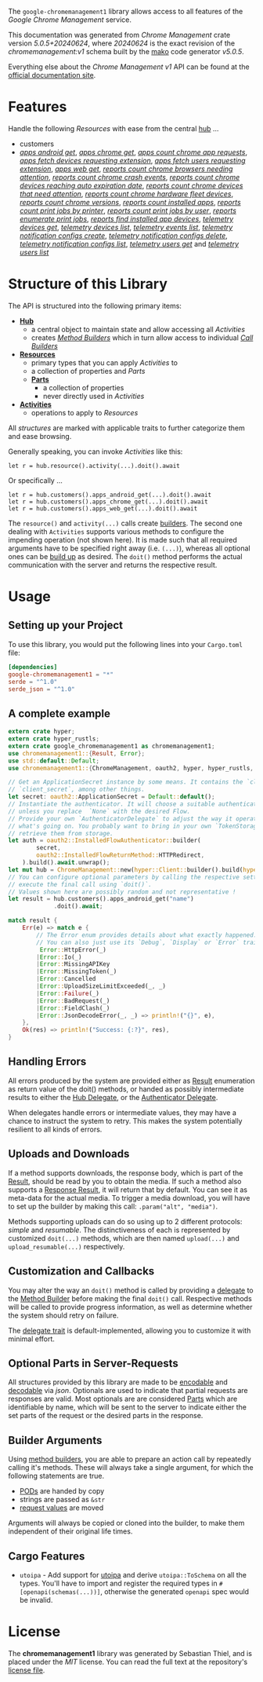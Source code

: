<!---
DO NOT EDIT !
This file was generated automatically from 'src/generator/templates/api/README.md.mako'
DO NOT EDIT !
-->
The `google-chromemanagement1` library allows access to all features of the *Google Chrome Management* service.

This documentation was generated from *Chrome Management* crate version *5.0.5+20240624*, where *20240624* is the exact revision of the *chromemanagement:v1* schema built by the [mako](http://www.makotemplates.org/) code generator *v5.0.5*.

Everything else about the *Chrome Management* *v1* API can be found at the
[official documentation site](http://developers.google.com/chrome/management/).
# Features

Handle the following *Resources* with ease from the central [hub](https://docs.rs/google-chromemanagement1/5.0.5+20240624/google_chromemanagement1/ChromeManagement) ... 

* customers
 * [*apps android get*](https://docs.rs/google-chromemanagement1/5.0.5+20240624/google_chromemanagement1/api::CustomerAppAndroidGetCall), [*apps chrome get*](https://docs.rs/google-chromemanagement1/5.0.5+20240624/google_chromemanagement1/api::CustomerAppChromeGetCall), [*apps count chrome app requests*](https://docs.rs/google-chromemanagement1/5.0.5+20240624/google_chromemanagement1/api::CustomerAppCountChromeAppRequestCall), [*apps fetch devices requesting extension*](https://docs.rs/google-chromemanagement1/5.0.5+20240624/google_chromemanagement1/api::CustomerAppFetchDevicesRequestingExtensionCall), [*apps fetch users requesting extension*](https://docs.rs/google-chromemanagement1/5.0.5+20240624/google_chromemanagement1/api::CustomerAppFetchUsersRequestingExtensionCall), [*apps web get*](https://docs.rs/google-chromemanagement1/5.0.5+20240624/google_chromemanagement1/api::CustomerAppWebGetCall), [*reports count chrome browsers needing attention*](https://docs.rs/google-chromemanagement1/5.0.5+20240624/google_chromemanagement1/api::CustomerReportCountChromeBrowsersNeedingAttentionCall), [*reports count chrome crash events*](https://docs.rs/google-chromemanagement1/5.0.5+20240624/google_chromemanagement1/api::CustomerReportCountChromeCrashEventCall), [*reports count chrome devices reaching auto expiration date*](https://docs.rs/google-chromemanagement1/5.0.5+20240624/google_chromemanagement1/api::CustomerReportCountChromeDevicesReachingAutoExpirationDateCall), [*reports count chrome devices that need attention*](https://docs.rs/google-chromemanagement1/5.0.5+20240624/google_chromemanagement1/api::CustomerReportCountChromeDevicesThatNeedAttentionCall), [*reports count chrome hardware fleet devices*](https://docs.rs/google-chromemanagement1/5.0.5+20240624/google_chromemanagement1/api::CustomerReportCountChromeHardwareFleetDeviceCall), [*reports count chrome versions*](https://docs.rs/google-chromemanagement1/5.0.5+20240624/google_chromemanagement1/api::CustomerReportCountChromeVersionCall), [*reports count installed apps*](https://docs.rs/google-chromemanagement1/5.0.5+20240624/google_chromemanagement1/api::CustomerReportCountInstalledAppCall), [*reports count print jobs by printer*](https://docs.rs/google-chromemanagement1/5.0.5+20240624/google_chromemanagement1/api::CustomerReportCountPrintJobsByPrinterCall), [*reports count print jobs by user*](https://docs.rs/google-chromemanagement1/5.0.5+20240624/google_chromemanagement1/api::CustomerReportCountPrintJobsByUserCall), [*reports enumerate print jobs*](https://docs.rs/google-chromemanagement1/5.0.5+20240624/google_chromemanagement1/api::CustomerReportEnumeratePrintJobCall), [*reports find installed app devices*](https://docs.rs/google-chromemanagement1/5.0.5+20240624/google_chromemanagement1/api::CustomerReportFindInstalledAppDeviceCall), [*telemetry devices get*](https://docs.rs/google-chromemanagement1/5.0.5+20240624/google_chromemanagement1/api::CustomerTelemetryDeviceGetCall), [*telemetry devices list*](https://docs.rs/google-chromemanagement1/5.0.5+20240624/google_chromemanagement1/api::CustomerTelemetryDeviceListCall), [*telemetry events list*](https://docs.rs/google-chromemanagement1/5.0.5+20240624/google_chromemanagement1/api::CustomerTelemetryEventListCall), [*telemetry notification configs create*](https://docs.rs/google-chromemanagement1/5.0.5+20240624/google_chromemanagement1/api::CustomerTelemetryNotificationConfigCreateCall), [*telemetry notification configs delete*](https://docs.rs/google-chromemanagement1/5.0.5+20240624/google_chromemanagement1/api::CustomerTelemetryNotificationConfigDeleteCall), [*telemetry notification configs list*](https://docs.rs/google-chromemanagement1/5.0.5+20240624/google_chromemanagement1/api::CustomerTelemetryNotificationConfigListCall), [*telemetry users get*](https://docs.rs/google-chromemanagement1/5.0.5+20240624/google_chromemanagement1/api::CustomerTelemetryUserGetCall) and [*telemetry users list*](https://docs.rs/google-chromemanagement1/5.0.5+20240624/google_chromemanagement1/api::CustomerTelemetryUserListCall)




# Structure of this Library

The API is structured into the following primary items:

* **[Hub](https://docs.rs/google-chromemanagement1/5.0.5+20240624/google_chromemanagement1/ChromeManagement)**
    * a central object to maintain state and allow accessing all *Activities*
    * creates [*Method Builders*](https://docs.rs/google-chromemanagement1/5.0.5+20240624/google_chromemanagement1/client::MethodsBuilder) which in turn
      allow access to individual [*Call Builders*](https://docs.rs/google-chromemanagement1/5.0.5+20240624/google_chromemanagement1/client::CallBuilder)
* **[Resources](https://docs.rs/google-chromemanagement1/5.0.5+20240624/google_chromemanagement1/client::Resource)**
    * primary types that you can apply *Activities* to
    * a collection of properties and *Parts*
    * **[Parts](https://docs.rs/google-chromemanagement1/5.0.5+20240624/google_chromemanagement1/client::Part)**
        * a collection of properties
        * never directly used in *Activities*
* **[Activities](https://docs.rs/google-chromemanagement1/5.0.5+20240624/google_chromemanagement1/client::CallBuilder)**
    * operations to apply to *Resources*

All *structures* are marked with applicable traits to further categorize them and ease browsing.

Generally speaking, you can invoke *Activities* like this:

```Rust,ignore
let r = hub.resource().activity(...).doit().await
```

Or specifically ...

```ignore
let r = hub.customers().apps_android_get(...).doit().await
let r = hub.customers().apps_chrome_get(...).doit().await
let r = hub.customers().apps_web_get(...).doit().await
```

The `resource()` and `activity(...)` calls create [builders][builder-pattern]. The second one dealing with `Activities` 
supports various methods to configure the impending operation (not shown here). It is made such that all required arguments have to be 
specified right away (i.e. `(...)`), whereas all optional ones can be [build up][builder-pattern] as desired.
The `doit()` method performs the actual communication with the server and returns the respective result.

# Usage

## Setting up your Project

To use this library, you would put the following lines into your `Cargo.toml` file:

```toml
[dependencies]
google-chromemanagement1 = "*"
serde = "^1.0"
serde_json = "^1.0"
```

## A complete example

```Rust
extern crate hyper;
extern crate hyper_rustls;
extern crate google_chromemanagement1 as chromemanagement1;
use chromemanagement1::{Result, Error};
use std::default::Default;
use chromemanagement1::{ChromeManagement, oauth2, hyper, hyper_rustls, chrono, FieldMask};

// Get an ApplicationSecret instance by some means. It contains the `client_id` and 
// `client_secret`, among other things.
let secret: oauth2::ApplicationSecret = Default::default();
// Instantiate the authenticator. It will choose a suitable authentication flow for you, 
// unless you replace  `None` with the desired Flow.
// Provide your own `AuthenticatorDelegate` to adjust the way it operates and get feedback about 
// what's going on. You probably want to bring in your own `TokenStorage` to persist tokens and
// retrieve them from storage.
let auth = oauth2::InstalledFlowAuthenticator::builder(
        secret,
        oauth2::InstalledFlowReturnMethod::HTTPRedirect,
    ).build().await.unwrap();
let mut hub = ChromeManagement::new(hyper::Client::builder().build(hyper_rustls::HttpsConnectorBuilder::new().with_native_roots().unwrap().https_or_http().enable_http1().build()), auth);
// You can configure optional parameters by calling the respective setters at will, and
// execute the final call using `doit()`.
// Values shown here are possibly random and not representative !
let result = hub.customers().apps_android_get("name")
             .doit().await;

match result {
    Err(e) => match e {
        // The Error enum provides details about what exactly happened.
        // You can also just use its `Debug`, `Display` or `Error` traits
         Error::HttpError(_)
        |Error::Io(_)
        |Error::MissingAPIKey
        |Error::MissingToken(_)
        |Error::Cancelled
        |Error::UploadSizeLimitExceeded(_, _)
        |Error::Failure(_)
        |Error::BadRequest(_)
        |Error::FieldClash(_)
        |Error::JsonDecodeError(_, _) => println!("{}", e),
    },
    Ok(res) => println!("Success: {:?}", res),
}

```
## Handling Errors

All errors produced by the system are provided either as [Result](https://docs.rs/google-chromemanagement1/5.0.5+20240624/google_chromemanagement1/client::Result) enumeration as return value of
the doit() methods, or handed as possibly intermediate results to either the 
[Hub Delegate](https://docs.rs/google-chromemanagement1/5.0.5+20240624/google_chromemanagement1/client::Delegate), or the [Authenticator Delegate](https://docs.rs/yup-oauth2/*/yup_oauth2/trait.AuthenticatorDelegate.html).

When delegates handle errors or intermediate values, they may have a chance to instruct the system to retry. This 
makes the system potentially resilient to all kinds of errors.

## Uploads and Downloads
If a method supports downloads, the response body, which is part of the [Result](https://docs.rs/google-chromemanagement1/5.0.5+20240624/google_chromemanagement1/client::Result), should be
read by you to obtain the media.
If such a method also supports a [Response Result](https://docs.rs/google-chromemanagement1/5.0.5+20240624/google_chromemanagement1/client::ResponseResult), it will return that by default.
You can see it as meta-data for the actual media. To trigger a media download, you will have to set up the builder by making
this call: `.param("alt", "media")`.

Methods supporting uploads can do so using up to 2 different protocols: 
*simple* and *resumable*. The distinctiveness of each is represented by customized 
`doit(...)` methods, which are then named `upload(...)` and `upload_resumable(...)` respectively.

## Customization and Callbacks

You may alter the way an `doit()` method is called by providing a [delegate](https://docs.rs/google-chromemanagement1/5.0.5+20240624/google_chromemanagement1/client::Delegate) to the 
[Method Builder](https://docs.rs/google-chromemanagement1/5.0.5+20240624/google_chromemanagement1/client::CallBuilder) before making the final `doit()` call. 
Respective methods will be called to provide progress information, as well as determine whether the system should 
retry on failure.

The [delegate trait](https://docs.rs/google-chromemanagement1/5.0.5+20240624/google_chromemanagement1/client::Delegate) is default-implemented, allowing you to customize it with minimal effort.

## Optional Parts in Server-Requests

All structures provided by this library are made to be [encodable](https://docs.rs/google-chromemanagement1/5.0.5+20240624/google_chromemanagement1/client::RequestValue) and 
[decodable](https://docs.rs/google-chromemanagement1/5.0.5+20240624/google_chromemanagement1/client::ResponseResult) via *json*. Optionals are used to indicate that partial requests are responses 
are valid.
Most optionals are are considered [Parts](https://docs.rs/google-chromemanagement1/5.0.5+20240624/google_chromemanagement1/client::Part) which are identifiable by name, which will be sent to 
the server to indicate either the set parts of the request or the desired parts in the response.

## Builder Arguments

Using [method builders](https://docs.rs/google-chromemanagement1/5.0.5+20240624/google_chromemanagement1/client::CallBuilder), you are able to prepare an action call by repeatedly calling it's methods.
These will always take a single argument, for which the following statements are true.

* [PODs][wiki-pod] are handed by copy
* strings are passed as `&str`
* [request values](https://docs.rs/google-chromemanagement1/5.0.5+20240624/google_chromemanagement1/client::RequestValue) are moved

Arguments will always be copied or cloned into the builder, to make them independent of their original life times.

[wiki-pod]: http://en.wikipedia.org/wiki/Plain_old_data_structure
[builder-pattern]: http://en.wikipedia.org/wiki/Builder_pattern
[google-go-api]: https://github.com/google/google-api-go-client

## Cargo Features

* `utoipa` - Add support for [utoipa](https://crates.io/crates/utoipa) and derive `utoipa::ToSchema` on all
the types. You'll have to import and register the required types in `#[openapi(schemas(...))]`, otherwise the
generated `openapi` spec would be invalid.


# License
The **chromemanagement1** library was generated by Sebastian Thiel, and is placed 
under the *MIT* license.
You can read the full text at the repository's [license file][repo-license].

[repo-license]: https://github.com/Byron/google-apis-rsblob/main/LICENSE.md

